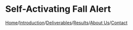 # Self-Activating Fall Alert

[Home](./index.md)/[Introduction](./introduction.md)/[Deliverables](./deliverables.md)/[Results](./results.md)/[About Us](./aboutus.md)/[Contact](contact.md)


